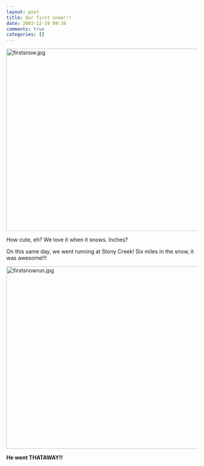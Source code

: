 ```yaml
---
layout: post
title: Our first snow!!!
date: 2003-12-19 09:16
comments: true
categories: []
---
```

<img alt="firstsnow.jpg" src="http://peterfilias.com/archives/firstsnow.jpg" width="640" height="480" border="0" />

How cute, eh? We love it when it snows. Inches?

On this same day, we went running at Stony Creek! Six miles in the snow, it was awesome!!!

<img alt="firstsnowrun.jpg" src="http://peterfilias.com/archives/firstsnowrun.jpg" width="640" height="480" border="0" />

<b>He went THATAWAY!!</b>
